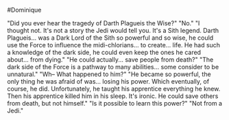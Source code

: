 #Dominique

"Did you ever hear the tragedy of Darth Plagueis the Wise?"
"No."
"I thought not. It's not a story the Jedi would tell you. It's a Sith legend. Darth Plagueis... was a Dark Lord of the Sith so powerful and so wise, he could use the Force to influence the midi-chlorians... to create... life. He had such a knowledge of the dark side, he could even keep the ones he cared about... from dying."
"He could actually... save people from death?"
"The dark side of the Force is a pathway to many abilities... some consider to be unnatural."
"Wh– What happened to him?"
"He became so powerful, the only thing he was afraid of was... losing his power. Which eventually, of course, he did. Unfortunately, he taught his apprentice everything he knew. Then his apprentice killed him in his sleep. It's ironic. He could save others from death, but not himself."
"Is it possible to learn this power?"
"Not from a Jedi."